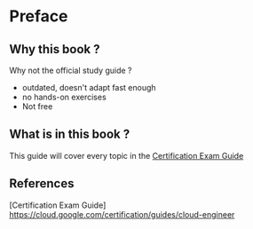 # Preface



## Why this book ?

Why not the official study guide ?

* outdated, doesn't adapt fast enough
* no hands-on exercises
* Not free

## What is in this book ?

This guide will cover every topic in the [Certification Exam Guide](#guide) 

## References

[<a name="guide">Certification Exam Guide</a>]  https://cloud.google.com/certification/guides/cloud-engineer

